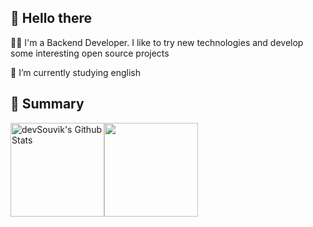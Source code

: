 <!-- <img align='right' src="https://media.giphy.com/media/M9gbBd9nbDrOTu1Mqx/giphy.gif" width="230"> -->
<h2>👋 Hello there</h3>
<p>👨‍💻 I'm a Backend Developer. I like to try new technologies and develop some interesting open source projects</p>
<!-- <p>📜 My website：<a href="" target="_blank">site name</a>. will write some technical blogs and life records</p> -->
<p>🌱 I’m currently studying english</p>
<!-- <p>📝 平台主页：<a href="https://blog.csdn.net/Paranoia_ZK" target="_blank">CSDN</a><p> -->



<h2>🤔 Summary</h3>

<p style="display: flex;align-items: center;">
  <img height="150" src="https://github-readme-stats.vercel.app/api?username=HMYDK&include_all_commits=true&count_private=true&show_icons=true&line_height=20&title_color=7A7ADB&icon_color=2234AE&text_color=D3D3D3&bg_color=0,000000,130F40" alt="devSouvik's Github Stats">

<img height="150" src="https://github-readme-stats.vercel.app/api/top-langs/?username=HMYDK&layout=compact&text_color=daf7dc&bg_color=151515&exclude_repo=HMYDK.github.io" >
</p>


<!-- [![Top Langs](https://github-readme-stats.vercel.app/api/top-langs/?username=HMYDK&layout=compact&text_color=daf7dc&bg_color=151515&exclude_repo=LHRUN.github.io)](https://github.com/devSouvik/github-readme-stats) -->

<!--
**LHRUN/LHRUN** is a ✨ _special_ ✨ repository because its `README.md` (this file) appears on your GitHub profile.

Here are some ideas to get you started:

- 🔭 I’m currently working on ...
- 🌱 I’m currently learning ...
- 👯 I’m looking to collaborate on ...
- 🤔 I’m looking for help with ...
- 💬 Ask me about ...
- 📫 How to reach me: ...
- 😄 Pronouns: ...
- ⚡ Fun fact: ...
-->
